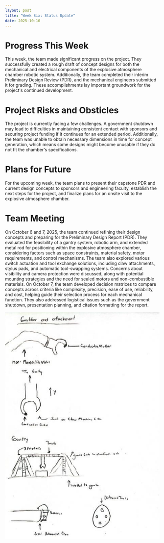 ```yaml
---
layout: post
title: "Week Six: Status Update"
date: 2025-10-10
---
```


# Progress This Week

This week, the team made significant progress on the project. They successfully created a rough draft of concept designs for both the mechanical and electrical components of the explosive atmosphere chamber robotic system. Additionally, the team completed their interim Preliminary Design Review (PDR), and the mechanical engineers submitted it for grading. These accomplishments lay important groundwork for the project's continued development.

# Project Risks and Obsticles

The project is currently facing a few challenges. A government shutdown may lead to difficulties in maintaining consistent contact with sponsors and securing project funding if it continues for an extended period. Additionally, the team was unable to obtain necessary dimensions in time for concept generation, which means some designs might become unusable if they do not fit the chamber's specifications.

# Plans for Future

For the upcoming week, the team plans to present their capstone PDR and current design concepts to sponsors and engineering faculty, establish the next steps for the project, and finalize plans for an onsite visit to the explosive atmosphere chamber.

# Team Meeting

On October 6 and 7, 2025, the team continued refining their design concepts and preparing for the Preliminary Design Report (PDR). They evaluated the feasibility of a gantry system, robotic arm, and extended metal rod for positioning within the explosive atmosphere chamber, considering factors such as space constraints, material safety, motor requirements, and control mechanisms. The team also explored various switch actuation and tool exchange solutions, including claw attachments, stylus pads, and automatic tool-swapping systems. Concerns about visibility and camera protection were discussed, along with potential mounting strategies and the need for sealed motors and non-combustible materials. On October 7, the team developed decision matrices to compare concepts across criteria like complexity, precision, ease of use, reliability, and cost, helping guide their selection process for each mechanical function. They also addressed logistical issues such as the government shutdown, presentation planning, and citation formatting for the report.

![Concept Generation Drawings](/assets/images/concept_drawing_1.png)
